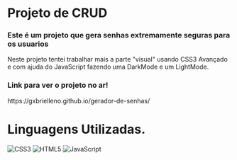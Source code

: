 # Projeto de CRUD
<h3>Este é um projeto que gera senhas extremamente seguras para os usuarios</h3>

<p>Neste projeto tentei trabalhar mais a parte "visual" usando CSS3 Avançado e com ajuda do JavaScript fazendo uma DarkMode e um LightMode.</p>

<h3>Link para ver o projeto no ar!</h3>
<p>https://gxbrielleno.github.io/gerador-de-senhas/</p>

<h1>Linguagens Utilizadas.</h1>

![CSS3](https://img.shields.io/badge/css3-%231572B6.svg?style=for-the-badge&logo=css3&logoColor=white)
![HTML5](https://img.shields.io/badge/html5-%23E34F26.svg?style=for-the-badge&logo=html5&logoColor=white)
![JavaScript](https://img.shields.io/badge/javascript-%23323330.svg?style=for-the-badge&logo=javascript&logoColor=%23F7DF1E)
